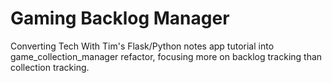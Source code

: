 # Gaming Backlog Manager

Converting Tech With Tim's Flask/Python notes app tutorial into<br>
game_collection_manager refactor, focusing more on backlog tracking than<br>
collection tracking.